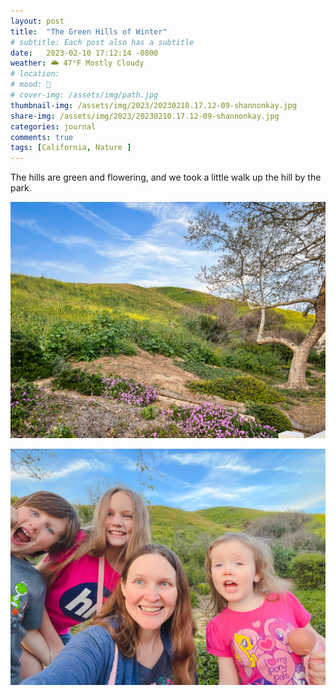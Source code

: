 ```yaml
---
layout: post
title:  "The Green Hills of Winter"
# subtitle: Each post also has a subtitle
date:   2023-02-10 17:12:14 -0800
weather: 🌥️ 47°F Mostly Cloudy
# location: 
# mood: 🥰
# cover-img: /assets/img/path.jpg
thumbnail-img: /assets/img/2023/20230210.17.12-09-shannonkay.jpg
share-img: /assets/img/2023/20230210.17.12-09-shannonkay.jpg
categories: journal
comments: true
tags: [California, Nature ]
---
```


The hills are green and flowering, and we took a little walk up the hill by the park.

![Green Hills](/assets/img/2023/20230210.17.12-09-shannonkay.jpg)

![Selfie with the Kids](/assets/img/2023/20230210.17.14-15-shannonkay.jpg)